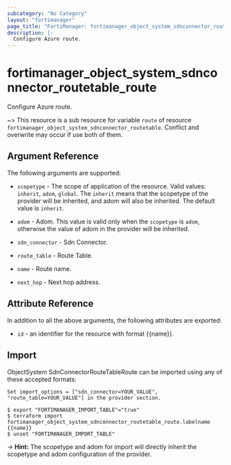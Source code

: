 ```yaml
---
subcategory: "No Category"
layout: "fortimanager"
page_title: "FortiManager: fortimanager_object_system_sdnconnector_routetable_route"
description: |-
  Configure Azure route.
---
```


# fortimanager_object_system_sdnconnector_routetable_route
Configure Azure route.

~> This resource is a sub resource for variable `route` of resource `fortimanager_object_system_sdnconnector_routetable`. Conflict and overwrite may occur if use both of them.



## Argument Reference


The following arguments are supported:

* `scopetype` - The scope of application of the resource. Valid values: `inherit`, `adom`, `global`. The `inherit` means that the scopetype of the provider will be inherited, and adom will also be inherited. The default value is `inherit`.
* `adom` - Adom. This value is valid only when the `scopetype` is `adom`, otherwise the value of adom in the provider will be inherited.
* `sdn_connector` - Sdn Connector.
* `route_table` - Route Table.

* `name` - Route name.
* `next_hop` - Next hop address.


## Attribute Reference

In addition to all the above arguments, the following attributes are exported:
* `id` - an identifier for the resource with format {{name}}.

## Import

ObjectSystem SdnConnectorRouteTableRoute can be imported using any of these accepted formats:
```
Set import_options = ["sdn_connector=YOUR_VALUE", "route_table=YOUR_VALUE"] in the provider section.

$ export "FORTIMANAGER_IMPORT_TABLE"="true"
$ terraform import fortimanager_object_system_sdnconnector_routetable_route.labelname {{name}}
$ unset "FORTIMANAGER_IMPORT_TABLE"
```
-> **Hint:** The scopetype and adom for import will directly inherit the scopetype and adom configuration of the provider.
